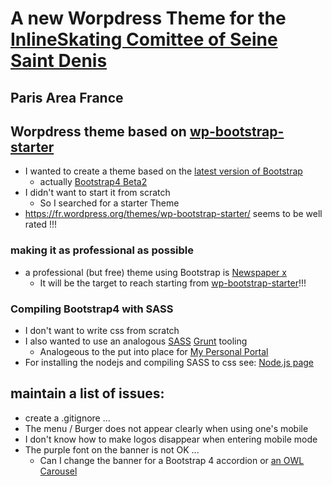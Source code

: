 # A new Worpdress Theme for the [InlineSkating Comittee of Seine Saint Denis](http://rollersports93.fr/)

## Paris Area France

## Worpdress theme based on [wp-bootstrap-starter](https://fr.wordpress.org/themes/wp-bootstrap-starter/)

* I wanted to create a theme based on the [latest version of Bootstrap](https://getbootstrap.com/)
  * actually [Bootstrap4 Beta2](https://getbootstrap.com/docs/4.0/getting-started/introduction/)
* I didn't want to start it from scratch
  * So I searched for a starter Theme
* https://fr.wordpress.org/themes/wp-bootstrap-starter/ seems to be well rated !!!

### making it as professional as possible

* a professional (but free) theme  using Bootstrap is [Newspaper x](https://fr.wordpress.org/themes/newspaper-x/)
  * It will be the target to reach starting from [wp-bootstrap-starter](https://fr.wordpress.org/themes/wp-bootstrap-starter/)!!!

### Compiling Bootstrap4 with SASS

 * I don't want to write css from scratch 
 * I also wanted to use an analogous [SASS](http://sass-lang.com/) [Grunt](https://gruntjs.com/) tooling
   * Analogeous to the put into place for [My Personal Portal](https://github.com/javaskater/personal_portal) 
 * For installing the nodejs and compiling SASS to css see: [Node.js page](docs/NODE.md)

 ## maintain a list of issues:

* create a .gitignore ...
* The menu / Burger does not appear clearly when using one's mobile
* I don't know how to make logos disappear when entering mobile mode
* The purple font on the banner is not OK ...
  * Can I change the banner for a Bootstrap 4 accordion or [an OWL Carousel](https://github.com/mikaelmeulle/owl)
